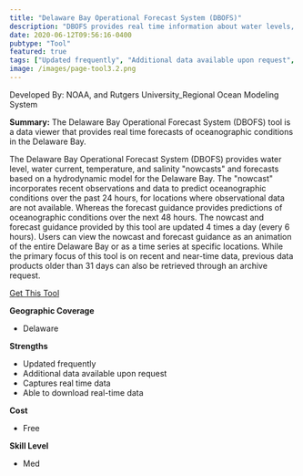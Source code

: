 ```yaml
---
title: "Delaware Bay Operational Forecast System (DBOFS)"
description: "DBOFS provides real time information about water levels, wind, water temperature, salinity, and currents."
date: 2020-06-12T09:56:16-0400
pubtype: "Tool"
featured: true
tags: ["Updated frequently", "Additional data available upon request", "Captures real time data", "Able to download real-time data"]
image: /images/page-tool3.2.png
---
```

Developed By: NOAA, and Rutgers University_Regional Ocean Modeling System

**Summary:** The Delaware Bay Operational Forecast System (DBOFS) tool is a data viewer that provides real time forecasts of oceanographic conditions in the Delaware Bay. 

The Delaware Bay Operational Forecast System (DBOFS) provides water level, water current, temperature, and salinity "nowcasts" and forecasts based on a hydrodynamic model for the Delaware Bay. The "nowcast" incorporates recent observations and data to predict oceanographic conditions over the past 24 hours, for locations where observational data are not available. Whereas the forecast guidance provides predictions of oceanographic conditions over the next 48 hours. The nowcast and forecast guidance provided by this tool are updated 4 times a day (every 6 hours). Users can view the nowcast and forecast guidance as an animation of the entire Delaware Bay or as a time series at specific locations. While the primary focus of this tool is on recent and near-time data, previous data products older than 31 days can also be retrieved through an archive request.

<a href="https://tidesandcurrents.noaa.gov/ofs/dbofs/dbofs.html" target="_blank">Get This Tool</a>

__**Geographic Coverage**__
-  Delaware

__**Strengths**__
-  Updated frequently
-  Additional data available upon request
-  Captures real time data
-  Able to download real-time data

__**Cost**__
- Free

__**Skill Level**__
- Med
